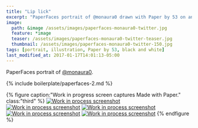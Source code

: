 ```yaml
---
title: "Lip lick"
excerpt: "PaperFaces portrait of @monaura0 drawn with Paper by 53 on an iPad."
image: 
  path: &image /assets/images/paperfaces-monaura0-twitter.jpg 
  feature: *image
  teaser: /assets/images/paperfaces-monaura0-twitter-teaser.jpg
  thumbnail: /assets/images/paperfaces-monaura0-twitter-150.jpg
tags: [portrait, illustration, Paper by 53, black and white]
last_modified_at: 2017-01-17T14:01:13-05:00
---
```


PaperFaces portrait of [@monaura0](https://twitter.com/monaura0).

{% include boilerplate/paperfaces-2.md %}

{% figure caption:"Work in progress screen captures Made with Paper." class:"third" %}
[![Work in process screenshot](/assets/images/paperfaces-monaura0-process-1-600.jpg)](/assets/images/paperfaces-monaura0-process-1-lg.jpg)
[![Work in process screenshot](/assets/images/paperfaces-monaura0-process-2-600.jpg)](/assets/images/paperfaces-monaura0-process-2-lg.jpg)
[![Work in process screenshot](/assets/images/paperfaces-monaura0-process-3-600.jpg)](/assets/images/paperfaces-monaura0-process-3-lg.jpg)
[![Work in process screenshot](/assets/images/paperfaces-monaura0-process-4-600.jpg)](/assets/images/paperfaces-monaura0-process-4-lg.jpg)
[![Work in process screenshot](/assets/images/paperfaces-monaura0-process-5-600.jpg)](/assets/images/paperfaces-monaura0-process-5-lg.jpg)
{% endfigure %}
